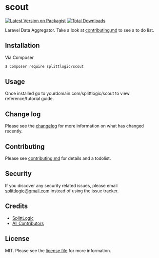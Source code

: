 # scout

[![Latest Version on Packagist][ico-version]][link-packagist]
[![Total Downloads][ico-downloads]][link-downloads]

Laravel Data Aggregator. Take a look at [contributing.md](contributing.md) to see a to do list.

## Installation

Via Composer

``` bash
$ composer require splittlogic/scout
```

## Usage

Once installed go to yourdomain.com/splittlogic/scout to view reference/tutorial guide.

## Change log

Please see the [changelog](changelog.md) for more information on what has changed recently.

## Contributing

Please see [contributing.md](contributing.md) for details and a todolist.

## Security

If you discover any security related issues, please email splittlogic@gmail.com instead of using the issue tracker.

## Credits

- [SplittLogic][link-author]
- [All Contributors][link-contributors]

## License

MIT. Please see the [license file](license.md) for more information.

[ico-version]: https://img.shields.io/packagist/v/splittlogic/scout.svg?style=flat-square
[ico-downloads]: https://img.shields.io/packagist/dt/splittlogic/scout.svg?style=flat-square

[link-packagist]: https://packagist.org/packages/splittlogic/scout
[link-downloads]: https://packagist.org/packages/splittlogic/scout
[link-author]: https://github.com/splittlogic
[link-contributors]: ../../contributors
